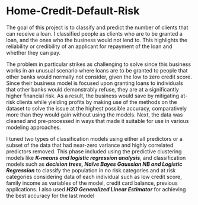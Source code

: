 # Home-Credit-Default-Risk
The goal of this project is to classify and predict the number of clients that can receive a 
loan. I classified people as clients who are to be granted a loan, and the ones who the
business would not lend to. This highlights the reliability or credibility of an applicant for
repayment of the loan and whether they can pay.

The problem in particular strikes as challenging to solve since this business works in an unusual
scenario where loans are to be granted to people that other banks would normally not consider,
given the low to zero credit score. Since their business model is focused upon granting loans to
individuals that other banks would demonstrably refuse, they are at a significantly higher
financial risk. As a result, the business would save by mitigating at-risk clients while yielding
profits by making use of the methods on the dataset to solve the issue at the highest possible
accuracy, comparatively more than they would gain without using the models.
Next, the data was cleaned and pre-processed in ways that made it suitable for use in various
modeling approaches.

I tuned two types of classification models using either all predictors or a subset of the data that had near-zero
variance and highly correlated predictors removed. This phase included using the predictive
clustering models like ***K-means and logistic regression analysis***, and
classification models such as ***decision trees, Naïve Bayes Gaussian NB and Logistic Regression*** to classify the population in no risk categories and
at risk categories considering data of each individual such as low credit score, family income as
variables of the model, credit card balance, previous applications. I also used ***H2O Generalized Linear Estimator*** for achieving the best accuracy for the last model


